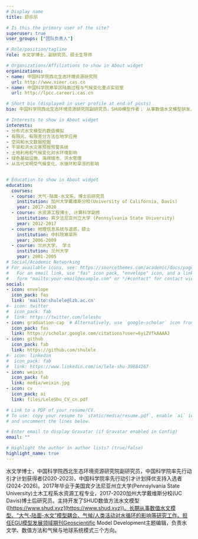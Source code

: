 ```yaml
---
# Display name
title: 舒乐乐

# Is this the primary user of the site?
superuser: true
user_groups: ["团队负责人"]

# Role/position/tagline
role: 水文学博士、副研究员、硕士生导师

# Organizations/Affiliations to show in About widget
organizations:
- name: 中国科学院西北生态环境资源研究院
  url: http://www.nieer.cas.cn
- name: 中国科学院寒旱区陆面过程与气候变化重点实验室
  url: http://lpcc.careeri.cas.cn

# Short bio (displayed in user profile at end of posts)
bio: 中国科学院西北生态环境资源研究院副研究员，SHUD模型作者； 从事数值水文模型研发、“大气-陆面-水文”模型耦合、气候/人类活动对水循环的影响研究

# Interests to show in About widget
interests:
- 分布式水文模型的数值模拟
- 有限元、有限差分方法在地学应用
- 空间和水文数据挖掘
- 干旱和洪水灾害预报预警系统
- 土地利用和气候变化对水环境影响
- 绿色基础设施、海绵城市、洪水管理
- 从古代文明受气候变化、水循环和旱涝的影响


# Education to show in About widget
education:
  courses:
  - course: 大气-陆面-水文系，博士后研究员
    institution: 加州大学戴维斯分校(University of California, Davis)
    year: 2017-2020
  - course: 水资源工程博士, 计算科学副修
    institution: 宾夕法尼亚州立大学 (Pennsylvania State University)
    year: 2012-2017
  - course: 地理信息系统与遥感，硕士
    institution: 中科院寒旱所
    year: 2006-2009
  - course: 兰州大学， 学士
    institution: 兰州大学
    year: 2001-2005
# Social/Academic Networking
# For available icons, see: https://sourcethemes.com/academic/docs/page-builder/#icons
#   For an email link, use "fas" icon pack, "envelope" icon, and a link in the
#   form "mailto:your-email@example.com" or "/#contact" for contact widget.
social:
- icon: envelope
  icon_pack: fas
  link: 'mailto:shulele@lzb.ac.cn'
#- icon: twitter
#  icon_pack: fab
#  link: https://twitter.com/leleshu
- icon: graduation-cap  # Alternatively, use `google-scholar` icon from `ai` icon pack
  icon_pack: fas
  link: https://scholar.google.com/citations?user=6yiZVfkAAAAJ
- icon: github
  icon_pack: fab
  link: https://github.com/shulele
#- icon: linkedin
#  icon_pack: fab
#  link: https://www.linkedin.com/in/lele-shu-39884167
- icon: weixin
  icon_pack: fab
  link: media/weixin.jpg
- icon: cv
  icon_pack: ai
  link: files/LeleShu_CV_cn.pdf

# Link to a PDF of your resume/CV.
# To use: copy your resume to `static/media/resume.pdf`, enable `ai` icons in `params.toml`,
# and uncomment the lines below.

# Enter email to display Gravatar (if Gravatar enabled in Config)
email: ""

# Highlight the author in author lists? (true/false)
highlight_name: true
---
```

水文学博士，中国科学院西北生态环境资源研究院副研究员，中国科学院率先行动引才计划获得者(2020-2023)，中国科学院率先行动引才计划择优支持入选者(2024-2026)。2017年毕业于美国宾夕法尼亚州立大学(Pennsylvania State University)土木工程系水资源工程专业，2017-2020加州大学戴维斯分校(UC Davis)博士后研究员。主持开发了SHUD数值方法水文模型([https://www.shud.xyz](https://www.shud.xyz))。长期从事数值水文模型、“大气-陆面-水文”模型耦合、气候/人类活动对水循环的影响等研究工作。担任EGU模型发展领域期刊Geoscientific Model Development主题编辑，负责水文学、数值方法和气候与地球系统模式三个方向。
